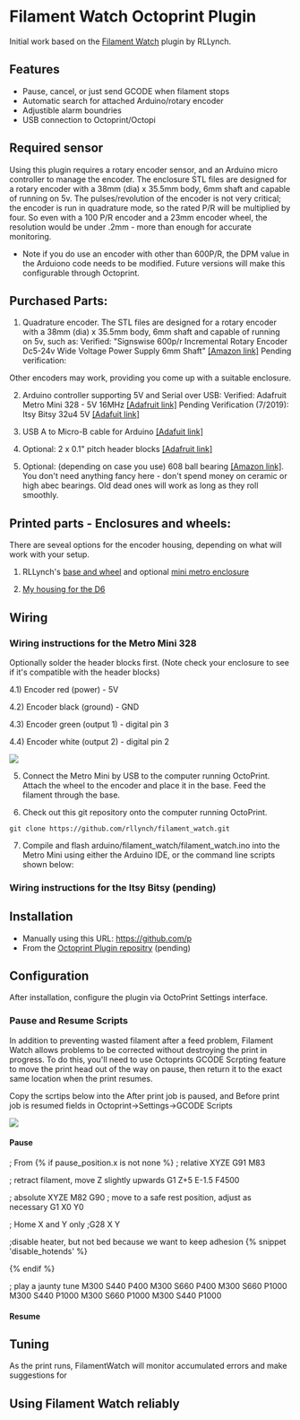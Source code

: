 # Filament Watch Octoprint Plugin

Initial work based on the [Filament Watch](https://github.com/rllynch/filament_watch) plugin by RLLynch.

## Features

* Pause, cancel, or just send GCODE when filament stops
* Automatic search for attached Arduino/rotary encoder
* Adjustible alarm boundries
* USB connection to Octoprint/Octopi

## Required sensor

Using this plugin requires a rotary encoder sensor, and an Arduino micro controller to manage the encoder. The enclosure STL files are designed for a rotary encoder with a 38mm (dia) x 35.5mm body, 6mm shaft and capable of running on 5v. The pulses/revolution of the encoder is not very critical; the encoder is run in quadrature mode, so the rated P/R will be multiplied by four. So even with a 100 P/R encoder and a 23mm encoder wheel, the resolution would be under .2mm - more than enough for accurate monitoring.

* Note if you do use an encoder with other than 600P/R, the DPM value in the Arduiono code needs to be modified. Future versions will make this configurable through Octoprint.



## Purchased Parts:

1) Quadrature encoder. The STL files are designed for a rotary encoder with a 38mm (dia) x 35.5mm body, 6mm shaft and capable of running on 5v, such as:
Verified: "Signswise 600p/r Incremental Rotary Encoder Dc5-24v Wide Voltage Power Supply 6mm Shaft" [[Amazon link]](http://www.amazon.com/gp/product/B00UTIFCVA?psc=1&redirect=true&ref_=oh_aui_detailpage_o09_s00)
  Pending verification: 
  
  Other encoders may work, providing you come up with a suitable enclosure.

2) Arduino controller supporting 5V and Serial over USB:
  Verified: Adafruit Metro Mini 328 - 5V 16MHz [[Adafruit link]](https://www.adafruit.com/product/2590)
  Pending Verification (7/2019): Itsy Bitsy 32u4 5V [[Adafuit link]](https://www.adafruit.com/product/3677)

3) USB A to Micro-B cable for Arduino [[Adafuit link]](https://www.adafruit.com/product/592)

4) Optional: 2 x 0.1" pitch header blocks [[Adafruit link]](https://www.adafruit.com/products/2142)

5) Optional: (depending on case you use) 608 ball bearing [[Amazon link]](https://www.amazon.com/Groove-Bearing-Bearings-Skateboard-Printer/dp/B07FGVFN6F). You don't need anything fancy here - don't spend money on ceramic or high abec bearings. Old dead ones will work as long as they roll smoothly.


## Printed parts - Enclosures and wheels:

There are seveal options for the encoder housing, depending on what will work with your setup.

1) RLLynch's [base and wheel](http://www.thingiverse.com/thing:936521) and optional [mini metro enclosure](http://www.thingiverse.com/thing:936519)

2) [My housing for the D6](https://www.thingiverse.com/thing:3746948)


## Wiring



### Wiring instructions for the Metro Mini 328
  Optionally solder the header blocks first.
  (Note check your enclosure to see if it's compatible with the header blocks)

4.1) Encoder red (power) - 5V

4.2) Encoder black (ground) - GND

4.3) Encoder green (output 1) - digital pin 3

4.4) Encoder white (output 2) - digital pin 2

![](https://github.com/rllynch/filament_watch/blob/master/images/metro_mini_328_wiring.jpg)

5) Connect the Metro Mini by USB to the computer running OctoPrint. Attach the wheel to the encoder and place it in the base. Feed the filament through the base.

6) Check out this git repository onto the computer running OctoPrint.

```
git clone https://github.com/rllynch/filament_watch.git
```

7) Compile and flash arduino/filament_watch/filament_watch.ino into the Metro Mini using either the Arduino IDE, or the command line scripts shown below:

### Wiring instructions for the Itsy Bitsy (pending)


## Installation

* Manually using this URL: https://github.com/p
* From the [Octoprint Plugin repositry](https://plugins.octoprint.org/) (pending) 

## Configuration

After installation, configure the plugin via OctoPrint Settings interface.

### Pause and Resume Scripts
In addition to preventing wasted filament after a feed problem, Filament Watch allows problems to be corrected without destroying the print in progress. To do this, you'll need to use Octoprints GCODE Scrpting feature to move the print head out of the way on pause, then return it to the exact same location when the print resumes.

Copy the scrtips below into the After print job is paused, and Before print job is resumed fields in Octoprint->Settings->GCODE Scripts

![](https://github.com/)


#### Pause
; From 
{% if pause_position.x is not none %}
; relative XYZE
G91
M83

; retract filament, move Z slightly upwards
G1 Z+5 E-1.5 F4500

; absolute XYZE
M82
G90
; move to a safe rest position, adjust as necessary
G1 X0 Y0

; Home X and Y only
;G28 X Y

;disable heater, but not bed because we want to keep adhesion
{% snippet 'disable_hotends' %}

{% endif %}

; play a jaunty tune
M300 S440 P400
M300 S660 P400
M300 S660 P1000
M300 S440 P1000
M300 S660 P1000
M300 S440 P1000

#### Resume


## Tuning
As the print runs, FilamentWatch will monitor accumulated errors and make suggestions for

## Using Filament Watch reliably

